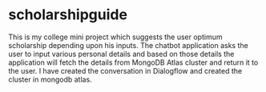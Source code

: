 # scholarshipguide
This is my college mini project which suggests the user optimum scholarship depending upon his inputs. The chatbot application asks the user to input various personal details and based on those details the application will fetch the details from MongoDB Atlas cluster and return it to the user. I have created the conversation in Dialogflow and created the cluster in mongodb atlas.
